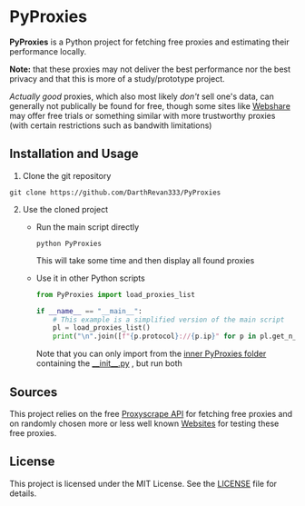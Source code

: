 # PyProxies

**PyProxies** is a Python project for fetching free proxies and estimating their performance locally.

**Note:** that these proxies may not deliver the best performance nor the best privacy and that this is more of a study/prototype project.

*Actually good* proxies, which also most likely *don't* sell one's data, can generally not publically be found for free, though some sites like [Webshare](https://www.webshare.io) may offer free trials or something similar with more trustworthy proxies (with certain restrictions such as bandwith limitations)

## Installation and Usage

1. Clone the git repository
```shell
git clone https://github.com/DarthRevan333/PyProxies
```

2. Use the cloned project

    - Run the main script directly
        ```shell
        python PyProxies
        ```

      This will take some time and then display all found proxies

    - Use it in other Python scripts
        ```Python
        from PyProxies import load_proxies_list

        if __name__ == "__main__":
            # This example is a simplified version of the main script
            pl = load_proxies_list()
            print("\n".join([f"{p.protocol}://{p.ip}" for p in pl.get_n_best(20)]))
        ```

        Note that you can only import from the [inner PyProxies folder](PyProxies) containing the [\_\_init\_\_.py](PyProxies/__init__.py) , but run both

## Sources

This project relies on the free [Proxyscrape API](https://docs.proxyscrape.com) for fetching free proxies and on randomly chosen more or less well known [Websites](PyProxies/test_urls.py) for testing these free proxies.

## License

This project is licensed under the MIT License. See the [LICENSE](LICENSE) file for details.
